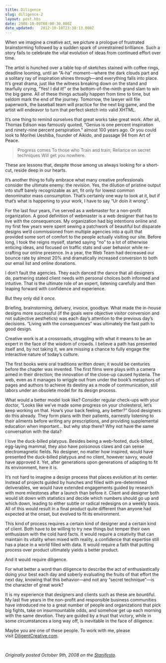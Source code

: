 ```yaml
---
title: Diligence
slug: diligence-2
layout: post.hbs
date: 2008-10-09T08:00:30.000Z
date_updated:   2012-10-10T23:38:13.000Z
---
```


When we imagine a creative act, we picture a prologue of frustrated brainstorming followed by a sudden spark of unrestrained brilliance. Such a story fails to celebrate the vital evolution of ideas from continued effort over time.<!--more-->

The artist is hunched over a table top of sketches stained with coffee rings, deadline looming, until an “A-ha” moment—where the dark clouds part and a solitary ray of inspiration shines through—and everything falls into place. It’s great drama, just like the witness breaking down on the stand and tearfully crying, “Yes! I did it!” or the bottom-of-the-ninth grand slam to win the big game. All of these things actually happen from time to time, but seldom mark the end of the journey. Tomorrow, the lawyer will file paperwork, the baseball team will practice for the next big game, and the artist will endeavor to turn that perfect sketch into valid XHTML.

It’s one thing to remind ourselves that great works take great work. After all, Thomas Edison was famously quoted, “Genius is one percent inspiration and ninety-nine percent perspiration.” almost 100 years ago. Or you could look to Morihei Ueshiba, founder of Aikido, and passage 94 from Art of Peace.
<blockquote>Progress comes
To those who
Train and train;
Reliance on secret techniques
Will get you nowhere.</blockquote>
These are lessons that, despite those among us always looking for a short-cut, reside deep in our hearts.

It’s another thing to fully embrace what many creative professionals consider the ultimate enemy: the revision. Yes, the dilution of pristine output into stuff barely recognizable as art, fit only for lowest common denominator mass consumption. That’s certainly one way to look at it, but if that’s what is happening to your work, I have to say “Ur doin it wrong“.

For the last four years, I’ve served as a webmaster for a non-profit organization. A good definition of webmaster is a web designer that has to live with the consequences. My organization had big intentions online and my first few years were spent sewing a patchwork of beautiful but disparate designs we’d commissioned from multiple agencies into a quilt that provided some sort of comfort to the people actually visiting our site. Before long, I took the reigns myself, started saying “no” to a lot of otherwise enticing ideas, and focused on traffic stats and user behavior while re-crafting our online presence. In a year, the Web Team had decreased our bounce rate by almost 20% and dramatically increased conversion to both our email list and online donations.

I don’t fault the agencies. They each danced the dance that all designers do, partnering stated client needs with personal choices both informed and intuitive. That is the ultimate role of an expert, listening carefully and then leaping forward with confidence and experience.

But they only did it <em>once</em>.

Briefing, brainstorming, delivery, invoice, goodbye. What made the in-house designs more successful (if the goals were objective visitor conversion and not subjective aesthetics) was each day’s attention to the previous day’s decisions. “Living with the consequences” was ultimately the fast path to good design.

Creative work is at a crossroads, struggling with what it means to be an expert in the face of the wisdom of crowds. I believe a path has presented itself and, by not taking it, we are missing a chance to fully engage the interactive nature of today’s culture.

The first books were oral traditions written down; it would be centuries before the chapter was invented. The first films were plays with a camera aimed in their direction; the innovation of the close-up caused hysteria. The web, even as it manages to wriggle out from under the book’s metaphors of pages and authors to achieve its destiny as a mode of communication, still labors under an obsolete model for its design process.

What would a better model look like? Consider regular check-ups with your doctor, “Looks like we’ve made some progress on your cholesterol, let’s keep working on that. How’s your back feeling, any better?” Good designers do this already. They form plans with their patients, earnestly listening to their ailments before writing any prescriptions, and providing supplemental education when important… but why stop there? Why not have the same conversation with the data?

I love the duck-billed platypus. Besides being a web-footed, duck-billed, egg-laying mammal, they also have poisonous claws and can sense electromagnetic fields. No designer, no matter how inspired, would have presented the duck-billed platypus and no client, however savvy, would have approved it. Yet, after generations upon generations of adapting to fit its environment, here it is.

It’s not hard to imagine a design process that places evolution at its center. Instead of projects guided by hunches and filled with pre-determined deliverables, we would have extended engagements guided by research with more milestones after a launch than before it. Client and designer both would sit down with statistics and decide which numbers should go up and which down, leading to either subtle or radical redesigns on a weekly basis. All of this would result in a final product quite different than anyone had expected at the onset, but evolved to fit its environment.

This kind of process requires a certain kind of designer and a certain kind of client. Both have to be willing to try new things but temper their own enthusiasm with the cold hard facts. It would require a creativity that can maintain its vitality when mixed with reality, a confidence that expertise still has a place in a world filled with data. It would require a faith that putting process over product ultimately yields a better product.

And it would require diligence.

For what better a word than diligence to describe the act of enthusiastically doing your best each day and soberly evaluating the fruits of that effort the next day, knowing that this behavior—and not any “secret technique”—is the character of great work?

It is my experience that designers and clients such as these are bountiful. My last five years in the non-profit and responsible business communities have introduced me to a great number of people and organizations that pick big fights, take on insurmountable odds, and somehow get up each morning with the same devotion. They are guided by a trust that victory, while in some circumstances a long way off, is inevitable in the face of diligence.

Maybe you are one of these people. To work with me, please visit <a href="http://diligentcreative.com/">DiligentCreative.com</a>.

&nbsp;

<em>Originally posted October 9th, 2008 on the <a title="Diligence" href="https://stanifesto.com/diligence">Stanifesto</a>.</em>
